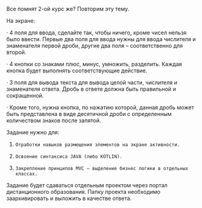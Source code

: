 Все помнят 2-ой курс же? Повторим эту тему.

На экране:

·        4 поля для ввода, сделайте так, чтобы ничего, кроме чисел нельзя было ввести. Первые два поля для ввода нужны для ввода числителя и знаменателя первой дроби, другие два поля – соответственно для второй.

·        4 кнопки со знаками плюс, минус, умножить, разделить. Каждая кнопка будет выполнять соответствующие действие.

·        3 поля для вывода текста для вывода целой части, числителя и знаменателя ответа. Дробь в ответе должна быть правильной и сокращенной.

·        Кроме того, нужна кнопка, по нажатию которой, данная дробь может быть представлена в виде десятичной дроби с определенным количеством знаков после запятой.

 

Задание нужно для:

1.     Отработки навыков размещения элементов на экране активности.

2.     Освоение синтаксиса JAVA (либо KOTLIN).

3.     Закрепление принципов MVC – выделение бизнес логики в отдельных классах.

 

Задание будет сдаваться отдельным проектом через портал дистанционного образования. Папку проекта необходимо заархивировать и выложить в качестве ответа.